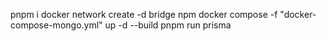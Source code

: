pnpm i
docker network create -d bridge npm
docker compose -f "docker-compose-mongo.yml" up -d --build
pnpm run prisma

